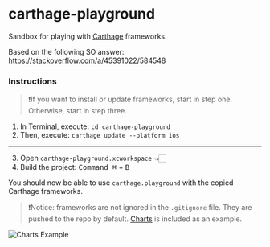 # carthage-playground
Sandbox for playing with [Carthage](https://github.com/Carthage/Carthage) frameworks.

Based on the following SO answer:
https://stackoverflow.com/a/45391022/584548

### Instructions

> ❗️If you want to install or update frameworks, start in step one.
> Otherwise, start in step three.

1. In Terminal, execute: `cd carthage-playground`
2. Then, execute: `carthage update --platform ios`
---
3. Open `carthage-playground.xcworkspace` 👈🏻
4. Build the project: <kbd>Command ⌘</kbd> + <kbd>B</kbd>

You should now be able to use `carthage.playground` with the copied Carthage frameworks.

> ❗️Notice: frameworks are not ignored in the `.gitignore` file. They are pushed to the repo by default. [Charts](https://github.com/danielgindi/Charts) is included as an example.

![Charts Example](https://raw.githubusercontent.com/backslash-f/carthage-playground/master/charts-example.png)
